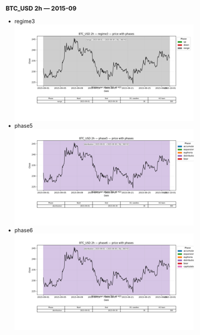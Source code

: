 ### BTC_USD 2h — 2015-09

- regime3
![BTC_USD_2h_regime3_2015-09_phase_price.png](outputs/fourier/phase_monthly/BTC_USD/2h/2015/2015-09/BTC_USD_2h_regime3_2015-09_phase_price.png)
- phase5
![BTC_USD_2h_phase5_2015-09_phase_price.png](outputs/fourier/phase_monthly/BTC_USD/2h/2015/2015-09/BTC_USD_2h_phase5_2015-09_phase_price.png)
- phase6
![BTC_USD_2h_phase6_2015-09_phase_price.png](outputs/fourier/phase_monthly/BTC_USD/2h/2015/2015-09/BTC_USD_2h_phase6_2015-09_phase_price.png)